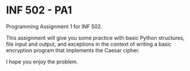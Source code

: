 # INF 502 - PA1
Programming Assignment 1 for INF 502.

This assignment will give you some practice with basic Python structures, file input and output, 
and exceptions in the context of writing a basic encryption program that implements the Caesar cipher. 

I hope you enjoy the problem.
